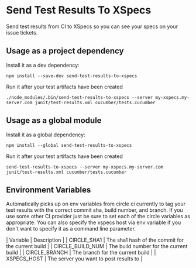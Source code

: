 # Send Test Results To XSpecs

Send test results from CI to XSpecs so you can see your specs on your issue tickets.

## Usage as a project dependency

Install it as a dev dependency:

```
npm install --save-dev send-test-results-to-xspecs
```

Run it after your test artifacts have been created

```
./node_modules/.bin/send-test-results-to-xspecs --server my-xspecs.my-server.com junit/test-results.xml cucumber/tests.cucumber
```

## Usage as a global module

Install it as a global dependency:

```
npm install --global send-test-results-to-xspecs
```

Run it after your test artifacts have been created

```
send-test-results-to-xspecs --server my-xspecs.my-server.com junit/test-results.xml cucumber/tests.cucumber
```

## Environment Variables

Automatically picks up on env variables from circle ci currently to tag your test results 
with the correct commit sha, build number, and branch. If you use some other CI provider
just be sure to set each of the circle variables as appropriate. You can also specify the
xspecs host via env variable if you don't want to specify it as a command line parameter.

| Variable            | Description                                       |
| CIRCLE_SHA1         | The sha1 hash of the commit for the current build |
| CIRCLE_BUILD_NUM    | The build number for the current build            |
| CIRCLE_BRANCH       | The branch for the current build                  |
| XSPECS_HOST         | The server you want to post results to            |

